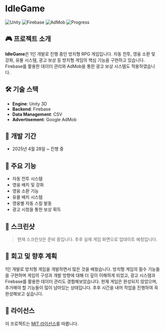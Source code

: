 # IdleGame

![Unity](https://img.shields.io/badge/Engine-Unity%203D-blue)
![Firebase](https://img.shields.io/badge/Backend-Firebase-orange)
![AdMob](https://img.shields.io/badge/Ads-AdMob-yellow)
![Progress](https://img.shields.io/badge/Status-In%20Progress-green)

## 🎮 프로젝트 소개

**IdleGame**은 1인 개발로 진행 중인 방치형 RPG 게임입니다. 자동 전투, 영웅 소환 및 강화, 유물 시스템, 광고 보상 등 방치형 게임의 핵심 기능을 구현하고 있습니다. Firebase를 활용한 데이터 관리와 AdMob을 통한 광고 보상 시스템도 적용하였습니다.

## 🛠️ 기술 스택

- **Engine**: Unity 3D
- **Backend**: Firebase
- **Data Management**: CSV
- **Advertisement**: Google AdMob

## 📆 개발 기간

- 2025년 4월 28일 ~ 진행 중

## 🚀 주요 기능

- 자동 전투 시스템
- 영웅 배치 및 강화
- 영웅 소환 기능
- 유물 배치 시스템
- 영웅별 자동 스킬 발동
- 광고 시청을 통한 보상 획득

## 📸 스크린샷

> 현재 스크린샷은 준비 중입니다. 추후 실제 게임 화면으로 업데이트 예정입니다.

## 📝 회고 및 향후 계획

1인 개발로 방치형 게임을 개발하면서 많은 것을 배웠습니다. 방치형 게임의 필수 기능들을 구현하며 게임의 구성과 개발 방향에 대해 더 깊이 이해하게 되었고, 광고 시스템과 Firebase를 활용한 데이터 관리도 경험해보았습니다. 현재 게임은 완성되지 않았으며, 추가해야 할 기능들이 많이 남아있는 상태입니다. 추후 시간을 내어 작업을 진행하여 꼭 완성해보고 싶습니다.

## 📄 라이선스

이 프로젝트는 [MIT 라이선스](LICENSE)를 따릅니다.

